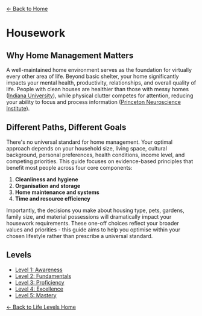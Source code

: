 [← Back to Home](../)
# Housework
## Why Home Management Matters

A well-maintained home environment serves as the foundation for virtually every other area of life. Beyond basic shelter, your home significantly impacts your mental health, productivity, relationships, and overall quality of life. People with clean houses are healthier than those with messy homes ([Indiana University](https://news.iu.edu/stories/2015/08/iub/releases/24-housework-physical-activity.html)), while physical clutter competes for attention, reducing your ability to focus and process information ([Princeton Neuroscience Institute](https://www.jneurosci.org/content/31/2/587)).

## Different Paths, Different Goals

There's no universal standard for home management. Your optimal approach depends on your household size, living space, cultural background, personal preferences, health conditions, income level, and competing priorities. This guide focuses on evidence-based principles that benefit most people across four core components:

1. **Cleanliness and hygiene**
2. **Organisation and storage**
3. **Home maintenance and systems**
4. **Time and resource efficiency**

Importantly, the decisions you make about housing type, pets, gardens, family size, and material possessions will dramatically impact your housework requirements. These one-off choices reflect your broader values and priorities - this guide aims to help you optimise within your chosen lifestyle rather than prescribe a universal standard.

## Levels
- [Level 1: Awareness](level-1)
- [Level 2: Fundamentals](level-2)
- [Level 3: Proficiency](level-3)
- [Level 4: Excellence](level-4)
- [Level 5: Mastery](level-5)

[← Back to Life Levels Home](../)
